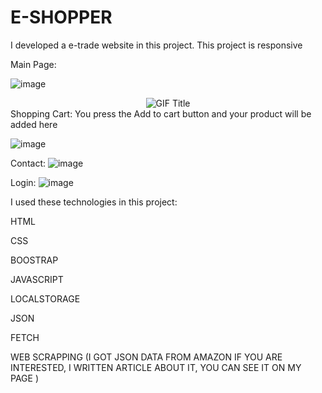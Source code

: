 
# E-SHOPPER
I  developed a e-trade website in this project. This project is responsive
<p>Main Page:</p>

![image](https://github.com/Clabiyik/E-SHOPPER/assets/98713471/6f1c6164-e7c5-42c2-824d-8c22080d831b)

<div align="center">
  <img src="https://github.com/Clabiyik/E-SHOPPER/assets/98713471/03f71611-eb23-4f93-bd87-3698a42138d4" alt="GIF Title" />
</div>
Shopping Cart:
You press the Add to cart button and your product will be added here 

![image](https://github.com/Clabiyik/E-SHOPPER/assets/98713471/63154a42-d6fe-400e-8d7c-32b49b87969b)

Contact:
![image](https://github.com/Clabiyik/E-SHOPPER/assets/98713471/6789a226-4a99-4593-a4e6-58bf7fddf5cf)

Login:
![image](https://github.com/Clabiyik/E-SHOPPER/assets/98713471/46e5dc5e-54a9-46df-b9ae-7c2e29448f5e)

I used these technologies in this project:
<p>HTML</p>
<p>CSS</p>
<p>BOOSTRAP</p>
<p>JAVASCRIPT</p>
<p>LOCALSTORAGE</p>
<p>JSON</p>
<p>FETCH</p>
<p>WEB SCRAPPING (I GOT JSON DATA FROM AMAZON IF YOU ARE INTERESTED, I  WRITTEN  ARTICLE ABOUT IT, YOU CAN SEE IT ON MY PAGE  )</p>





